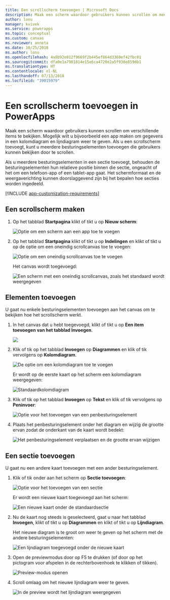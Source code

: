 ```yaml
---
title: Een scrollscherm toevoegen | Microsoft Docs
description: Maak een scherm waardoor gebruikers kunnen scrollen om meer soorten inhoud te bekijken dan in één keer in het scherm kunnen worden weergegeven.
author: lonu
manager: kvivek
ms.service: powerapps
ms.topic: conceptual
ms.custom: canvas
ms.reviewer: anneta
ms.date: 10/25/2016
ms.author: lonu
ms.openlocfilehash: 4a8b92e012f9669f2b445ef864d3360ef42fbc01
ms.sourcegitcommit: dfa0e1a7981814e15e6ca4720e2a5f930e859db1
ms.translationtype: HT
ms.contentlocale: nl-NL
ms.lasthandoff: 07/13/2018
ms.locfileid: "39015979"
---
```

# <a name="add-a-scrolling-screen-in-powerapps"></a>Een scrollscherm toevoegen in PowerApps
Maak een scherm waardoor gebruikers kunnen scrollen om verschillende items te bekijken. Mogelijk wilt u bijvoorbeeld een app maken om gegevens in een kolomdiagram en lijndiagram weer te geven. Als u een scrollscherm toevoegt, kunt u meerdere besturingselementen toevoegen die gebruikers kunnen bekijken door te scrollen.

Als u meerdere besturingselementen in een sectie toevoegt, behouden de besturingselementen hun relatieve positie binnen die sectie, ongeacht of het om een telefoon-app of een tablet-app gaat. Het schermformaat en de weergaverichting kunnen doorslaggevend zijn bij het bepalen hoe secties worden ingedeeld.  

[!INCLUDE [app-customization-requirements](../../includes/app-customization-requirements.md)]

## <a name="create-a-scrolling-screen"></a>Een scrollscherm maken
1. Op het tabblad **Startpagina** klikt of tikt u op **Nieuw scherm**:
   
    ![Optie om een scherm aan een app toe te voegen][1]
2. Op het tabblad **Startpagina** klikt of tikt u op **Indelingen** en klikt of tikt u op de optie om een oneindig scrollcanvas toe te voegen:  
   
    ![Optie om een oneindig scrollcanvas toe te voegen][2]
   
    Het canvas wordt toegevoegd:  
   
    ![Een scherm met een oneindig scrollcanvas, zoals het standaard wordt weergegeven][3]

## <a name="add-elements"></a>Elementen toevoegen
U gaat nu enkele besturingselementen toevoegen aan het canvas om te bekijken hoe het scrollscherm werkt.

1. In het canvas dat u hebt toegevoegd, klikt of tikt u op **Een item toevoegen van het tabblad Invoegen**.
   
    ![][4]
2. Klik of tik op het tabblad **Invoegen** op **Diagrammen** en klik of tik vervolgens op **Kolomdiagram**.
   
    ![De optie om een kolomdiagram toe te voegen][5]
   
    Er wordt op de eerste kaart op het scherm een kolomdiagram weergegeven:  
   
    ![Standaardkolomdiagram][7]
3. Klik of tik op het tabblad **Invoegen** op **Tekst** en klik of tik vervolgens op **Peninvoer**:  
   
    ![Optie voor het toevoegen van een penbesturingselement][8]
4. Plaats het penbesturingselement onder het diagram en wijzig de grootte ervan zodat de onderkant van de kaart wordt bedekt:  
   
    ![Het penbesturingselement verplaatsen en de grootte ervan wijzigen][9]

## <a name="add-a-section"></a>Een sectie toevoegen
U gaat nu een andere kaart toevoegen met een ander besturingselement.

1. Klik of tik onder aan het scherm op **Sectie toevoegen**:  
   
    ![Optie voor het toevoegen van een sectie][10]
   
    Er wordt een nieuwe kaart toegevoegd aan het scherm:  
   
    ![Een nieuwe kaart onder de standaardsectie][11]
2. Nu de kaart nog steeds is geselecteerd, gaat u naar het tabblad **Invoegen**, klikt of tikt u op **Diagrammen** en klikt of tikt u op **Lijndiagram**.
   
    Het nieuwe diagram is te groot om weer te geven op het scherm met de andere besturingselementen:  
   
    ![Een lijndiagram toegevoegd onder de nieuwe kaart][12]
3. Open de previewmodus door op F5 te drukken (of door op het pictogram voor afspelen in de rechterbovenhoek te klikken of tikken).
   
    ![Preview-modus openen](./media/add-scrolling-screen/open-preview.png)
4. Scroll omlaag om het nieuwe lijndiagram weer te geven.  
   
    ![In de preview wordt het lijndiagram weergegeven][13]

[1]: ./media/add-scrolling-screen/add-screen.png
[2]: ./media/add-scrolling-screen/add-canvas.png
[3]: ./media/add-scrolling-screen/default-canvas.png
[4]: ./media/add-scrolling-screen/insert-visual.png
[5]: ./media/add-scrolling-screen/add-chart.png
[7]: ./media/add-scrolling-screen/default-chart.png
[8]: ./media/add-scrolling-screen/add-pen.png
[9]: ./media/add-scrolling-screen/move-resize-pen.png
[10]: ./media/add-scrolling-screen/add-section.png
[11]: ./media/add-scrolling-screen/new-card.png
[12]: ./media/add-scrolling-screen/add-line-chart.png
[13]: ./media/add-scrolling-screen/line-chart-preview.png
